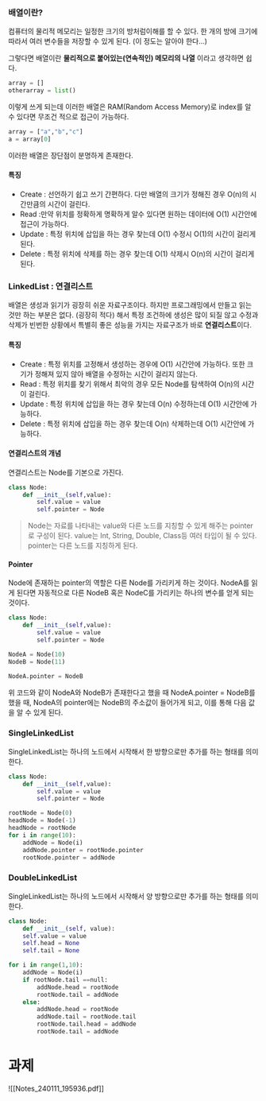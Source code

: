 
### 배열이란?

컴퓨터의 물리적 메모리는 일정한 크기의 방처럼이해를 할 수 있다.
한 개의 방에 크기에 따라서 여러 변수들을 저장할 수 있게 된다. (이 정도는 알아야 한다...)

그렇다면 배열이란 **물리적으로 붙어있는(연속적인) 메모리의 나열** 이라고 생각하면 쉽다.

```python
array = []
otherarray = list()
```

이렇게 쓰게 되는데 이러한 배열은 RAM(Random Access Memory)로 index를 알 수 있다면 무조건 적으로 접근이 가능하다.

```python
array = ["a","b","c"]
a = array[0]
```

이러한 배열은 장단점이 분명하게 존재한다.

#### 특징
* Create : 선언하기 쉽고 쓰기 간편하다. 다만 배열의 크기가 정해진 경우 O(n)의 시간만큼의 시간이 걸린다.
* Read :만약 위치를 정확하게 명확하게 알수 있다면 원하는 데이터에 O(1) 시간안에 접근이 가능하다.
* Update : 특정 위치에 삽입을 하는 경우 찾는데 O(1) 수정시 O(1)의 시간이 걸리게 된다.
* Delete : 특정 위치에 삭제를 하는 경우 찾는데 O(1) 삭제시 O(n)의 시간이 걸리게 된다.

### LinkedList : 연결리스트

배열은 생성과 읽기가 굉장히 쉬운 자료구조이다. 
하지만 프로그래밍에서 만들고 읽는 것만 하는 부분은 없다. (굉장히 적다) 해서 특정 조건하에 생성은 많이 되질 않고 수정과 삭제가 빈번한 상황에서 특별히 좋은 성능을 가지는 자료구조가 바로 **연결리스트**이다.

#### 특징
 * Create : 특정 위치를 고정해서 생성하는 경우에 O(1) 시간안에 가능하다. 또한 크기가 정해져 있지 않아 배열을 수정하는 시간이 걸리지 않는다.
 * Read : 특정 위치를 찾기 위해서 최악의 경우 모든 Node를 탐색하여 O(n)의 시간이 걸린다.
 * Update : 특정 위치에 삽입을 하는 경우 찾는데 O(n) 수정하는데 O(1) 시간안에 가능하다.
 * Delete : 특정 위치에 삽입을 하는 경우 찾는데 O(n) 삭제하는데 O(1) 시간안에 가능하다.


#### 연결리스트의 개념

연결리스트는 Node를 기본으로 가진다.
```python
class Node:
	def __init__(self,value):
		self.value = value
		self.pointer = Node
```

> Node는 자료를 나타내는 value와 다른 노드를 지칭할 수 있게 해주는 pointer로 구성이 된다.
> value는 Int, String, Double, Class등 여러 타입이 될 수 있다.
> pointer는 다른 노드를 지칭하게 된다.

#### Pointer

Node에 존재하는 pointer의 역할은 다른 Node를 가리키게 하는 것이다.
NodeA를 읽게 된다면 자동적으로 다른 NodeB 혹은 NodeC를 가리키는 하나의 변수를 얻게 되는 것이다.
```python
class Node:
	def __init__(self,value):
		self.value = value
		self.pointer = Node

NodeA = Node(10)
NodeB = Node(11)

NodeA.pointer = NodeB
```
위 코드와 같이 NodeA와 NodeB가 존재한다고 했을 때 NodeA.pointer = NodeB를 했을 때, NodeA의 pointer에는 NodeB의 주소값이 들어가게 되고, 이를 통해 다음 값을 알 수 있게 된다.

### SingleLinkedList

SingleLinkedList는 하나의 노드에서 시작해서 한 방향으로만 추가를 하는 형태를 의미한다.
```python
class Node:
	def __init__(self,value):
		self.value = value
		self.pointer = Node

rootNode = Node(0)
headNode = Node(-1)
headNode = rootNode
for i in range(10):
	addNode = Node(i)
	addNode.pointer = rootNode.pointer
	rootNode.pointer = addNode
```

### DoubleLinkedList
SingleLinkedList는 하나의 노드에서 시작해서 양 방향으로만 추가를 하는 형태를 의미한다.
```python
class Node:
	def __init__(self, value):
	self.value = value
	self.head = None
	self.tail = None

for i in range(1,10):
	addNode = Node(i)
	if rootNode.tail ==null:
		addNode.head = rootNode
		rootNode.tail = addNode
	else:
		addNode.head = rootNode
		addNode.tail = rootNode.tail
		rootNode.tail.head = addNode
		rootNode.tail = addNode
```

# 과제
![[Notes_240111_195936.pdf]]